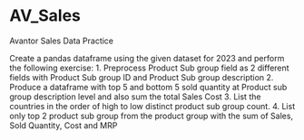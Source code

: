 # AV_Sales
Avantor Sales Data Practice

Create a pandas dataframe using the given dataset for 2023 and perform the following exercise:
    1. Preprocess Product Sub group field as 2 different fields with Product Sub group ID and Product Sub group description 
    2. Produce a dataframe with top 5 and bottom 5 sold quantity at Product sub group description level and also sum the total Sales Cost
    3. List the countries in the order of high to low distinct product sub group count.
    4. List only top 2 product sub group from the product group with the sum of Sales, Sold Quantity, Cost and MRP
